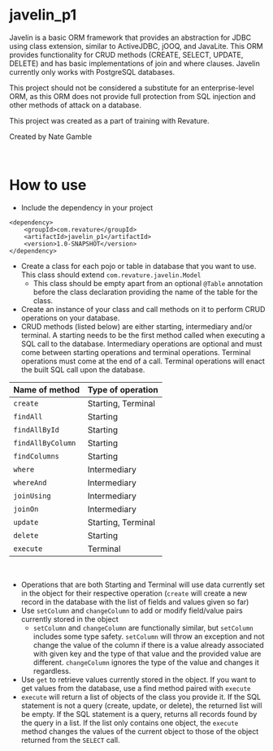 javelin_p1
===
Javelin is a basic ORM framework that provides an abstraction for JDBC using
class extension, similar to ActiveJDBC, jOOQ, and JavaLite. This ORM provides functionality
for CRUD methods (CREATE, SELECT, UPDATE, DELETE) and has basic implementations
of join and where clauses. Javelin currently only works with PostgreSQL databases.

This project should not be considered a substitute for an enterprise-level ORM,
as this ORM does not provide full protection from SQL injection and other methods
of attack on a database.

This project was created as a part of training with Revature.

Created by Nate Gamble

<br>

How to use
===
- Include the dependency in your project

```
<dependency>
    <groupId>com.revature</groupId>
    <artifactId>javelin_p1</artifactId>
    <version>1.0-SNAPSHOT</version>
</dependency>
```

- Create a class for each pojo or table in database that you want to use. This class should extend `com.revature.javelin.Model`
    - This class should be empty apart from an optional `@Table` annotation before the class declaration providing the name of the table for the class.
- Create an instance of your class and call methods on it to perform CRUD operations on your database.
- CRUD methods (listed below) are either starting, intermediary and/or terminal. A starting needs to be the first method called when executing a SQL call to the database. Intermediary operations are optional and must come between starting operations and terminal operations. Terminal operations must come at the end of a call. Terminal operations will enact the built SQL call upon the database.

| Name of method    | Type of operation  |
|-------------------|--------------------|
| `create`          | Starting, Terminal |
| `findAll`         | Starting           |
| `findAllById`     | Starting           |
| `findAllByColumn` | Starting           |
| `findColumns`     | Starting           |
| `where`           | Intermediary       |
| `whereAnd`        | Intermediary       |
| `joinUsing`       | Intermediary       |
| `joinOn`          | Intermediary       |
| `update`          | Starting, Terminal |
| `delete`          | Starting           |
| `execute`         | Terminal           |

<br>

- Operations that are both Starting and Terminal will use data currently set in the object for their respective operation (`create` will create a new record in the database with the list of fields and values given so far)
- Use `setColumn` and `changeColumn` to add or modify field/value pairs currently stored in the object
    - `setColumn` and `changeColumn` are functionally similar, but `setColumn` includes some type safety. `setColumn` will throw an exception and not change the value of the column if there is a value already associated with given key and the type of that value and the provided value are different. `changeColumn` ignores the type of the value and changes it regardless.
- Use `get` to retrieve values currently stored in the object. If you want to get values from the database, use a find method paired with `execute`
- `execute` will return a list of objects of the class you provide it. If the SQL statement is not a query (create, update, or delete), the returned list will be empty. If the SQL statement is a query, returns all records found by the query in a list. If the list only contains one object, the `execute` method changes the values of the current object to those of the object returned from the `SELECT` call.